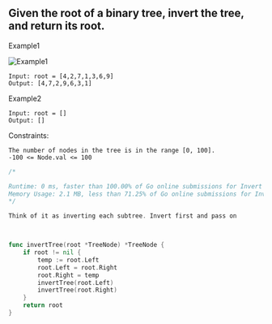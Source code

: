 ## Given the root of a binary tree, invert the tree, and return its root.

Example1

![Example1](https://assets.leetcode.com/uploads/2021/03/14/invert1-tree.jpg)
```
Input: root = [4,2,7,1,3,6,9]
Output: [4,7,2,9,6,3,1]
```

Example2
```
Input: root = []
Output: []
```

Constraints:
```
The number of nodes in the tree is in the range [0, 100].
-100 <= Node.val <= 100
```

```go
/*

Runtime: 0 ms, faster than 100.00% of Go online submissions for Invert Binary Tree.
Memory Usage: 2.1 MB, less than 71.25% of Go online submissions for Invert Binary Tree
*/

Think of it as inverting each subtree. Invert first and pass on



func invertTree(root *TreeNode) *TreeNode {
    if root != nil {
        temp := root.Left
        root.Left = root.Right
        root.Right = temp
        invertTree(root.Left)
        invertTree(root.Right)
    }
    return root
}
```
